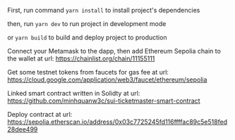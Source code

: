 First, run command `yarn install` to install project's dependencies

then, run `yarn dev` to run project in development mode

or `yarn build` to build and deploy project to production

Connect your Metamask to the dapp, then add Ethereum Sepolia chain to the wallet at url: https://chainlist.org/chain/11155111

Get some testnet tokens from faucets for gas fee at url: https://cloud.google.com/application/web3/faucet/ethereum/sepolia

Linked smart contract written in Solidty at url: https://github.com/minhquanw3c/sui-ticketmaster-smart-contract

Deploy contract at url: https://sepolia.etherscan.io/address/0x03c7725245fd116ffffac89c5e518fed28dee499
